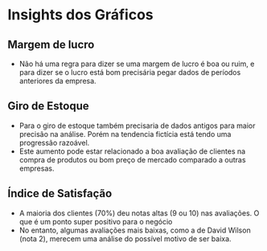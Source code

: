 # Insights dos Gráficos

## Margem de lucro

- Não há uma regra para dizer se uma margem de lucro é boa ou ruim, e para dizer se o lucro está bom precisária pegar dados de períodos anteriores da empresa.

## Giro de Estoque

- Para o giro de estoque também precisaria de dados antigos para maior precisão na análise. Porém na tendencia fictícia está tendo uma progressão razoável.
- Este aumento pode estar relacionado a boa avaliação de clientes na compra de produtos ou bom preço de mercado comparado a outras empresas.

## Índice de Satisfação

- A maioria dos clientes (70%) deu notas altas (9 ou 10) nas avaliações. O que é um ponto super positivo para o negócio
- No entanto, algumas avaliações mais baixas, como a de David Wilson (nota 2), merecem uma análise do possível motivo de ser baixa.